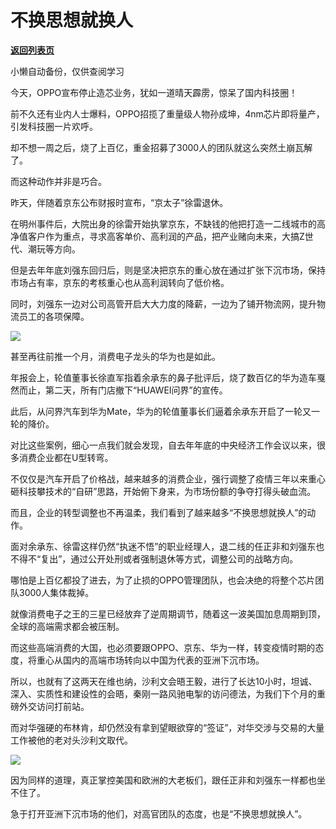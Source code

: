 # 不换思想就换人

[**返回列表页**](/gzh/政事堂2019)

小懒自动备份，仅供查阅学习

今天，OPPO宣布停止造芯业务，犹如一道晴天霹雳，惊呆了国内科技圈！  

前不久还有业内人士爆料，OPPO招揽了重量级人物孙成坤，4nm芯片即将量产，引发科技圈一片欢呼。

却不想一周之后，烧了上百亿，重金招募了3000人的团队就这么突然土崩瓦解了。

而这种动作并非是巧合。

昨天，伴随着京东公布财报时宣布，“京太子”徐雷退休。

在明州事件后，大院出身的徐雷开始执掌京东，不缺钱的他把打造一二线城市的高净值客户作为重点，寻求高客单价、高利润的产品，把产业赌向未来，大搞Z世代、潮玩等方向。

但是去年年底刘强东回归后，则是坚决把京东的重心放在通过扩张下沉市场，保持市场占有率，京东的考核重心也从高利润转向了低价格。

同时，刘强东一边对公司高管开启大大力度的降薪，一边为了铺开物流网，提升物流员工的各项保障。  

![](https://mmbiz.qpic.cn/mmbiz_jpg/rxhS23yu8cOBhpqQ1C5NnD34X9Ry8RCxoHxwcJxsQffuSIicNfrtpGequb9DmJRL5icMNSXcGPC2t4DCGd6edwFg/640?wx_fmt=jpeg)

甚至再往前推一个月，消费电子龙头的华为也是如此。

年报会上，轮值董事长徐直军指着余承东的鼻子批评后，烧了数百亿的华为造车戛然而止，第二天，所有门店撤下“HUAWEI问界”的宣传。

此后，从问界汽车到华为Mate，华为的轮值董事长们逼着余承东开启了一轮又一轮的降价。

对比这些案例，细心一点我们就会发现，自去年年底的中央经济工作会议以来，很多消费企业都在U型转弯。

不仅仅是汽车开启了价格战，越来越多的消费企业，强行调整了疫情三年以来重心砸科技攀技术的“自研”思路，开始俯下身来，为市场份额的争夺打得头破血流。

而且，企业的转型调整也不再温柔，我们看到了越来越多“不换思想就换人”的动作。

面对余承东、徐雷这样仍然“执迷不悟”的职业经理人，退二线的任正非和刘强东也不得不“复出”，通过公开处刑或者强制退休等方式，调整公司的战略方向。

哪怕是上百亿都投了进去，为了止损的OPPO管理团队，也会决绝的将整个芯片团队3000人集体裁掉。

就像消费电子之王的三星已经放弃了逆周期调节，随着这一波美国加息周期到顶，全球的高端需求都会被压制。

而这些高端消费的大国，也必须要跟OPPO、京东、华为一样，转变疫情时期的态度，将重心从国内的高端市场转向以中国为代表的亚洲下沉市场。

所以，也就有了这两天在维也纳，沙利文会晤王毅，进行了长达10小时，坦诚、深入、实质性和建设性的会晤，秦刚一路风驰电掣的访问德法，为我们下个月的重磅外交访问打前站。

而对华强硬的布林肯，却仍然没有拿到望眼欲穿的“签证”，对华交涉与交易的大量工作被他的老对头沙利文取代。

![](https://mmbiz.qpic.cn/mmbiz_jpg/rxhS23yu8cOBhpqQ1C5NnD34X9Ry8RCxibEVUrb1giawEdhLgGuss6mibBk8LQSibpKOh2FHYPWj2OWbS5NMmCXwcQ/640?wx_fmt=jpeg)

因为同样的道理，真正掌控美国和欧洲的大老板们，跟任正非和刘强东一样都也坐不住了。

急于打开亚洲下沉市场的他们，对高官团队的态度，也是“不换思想就换人”。

